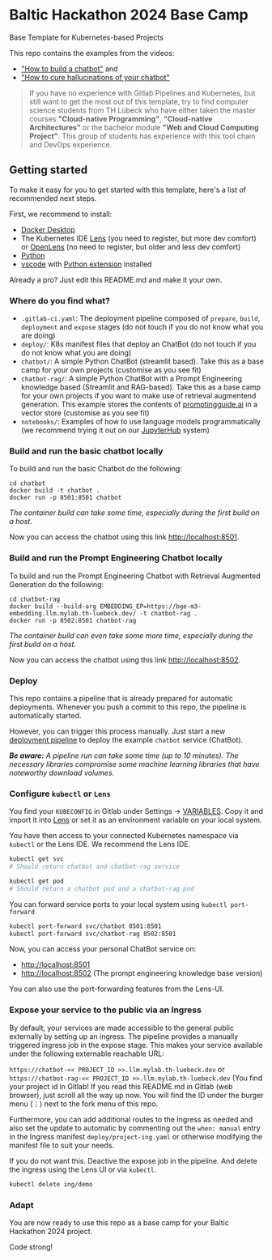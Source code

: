 # Baltic Hackathon 2024 Base Camp

Base Template for Kubernetes-based Projects

This repo contains the examples from the videos:

- ["How to build a chatbot"](https://youtu.be/Fz3aux9CxDM) and
- ["How to cure hallucinations of your chatbot"](https://youtu.be/JWM2VamdM8c)

> If you have no experience with Gitlab Pipelines and Kubernetes, but still want to get the most out of this template, try to find computer science students from TH Lübeck who have either taken the master courses **"Cloud-native Programming"**, **"Cloud-native Architectures"** or the bachelor module **"Web and Cloud Computing Project"**.
> This group of students has experience with this tool chain and DevOps experience.

## Getting started

To make it easy for you to get started with this template, here's a list of recommended next steps.

First, we recommend to install:

- [Docker Desktop](https://www.docker.com/products/docker-desktop/)
- The Kubernetes IDE [Lens](https://k8slens.dev/) (you need to register, but more dev comfort) or [OpenLens](https://github.com/MuhammedKalkan/OpenLens) (no need to register, but older and less dev comfort)
- [Python](https://www.python.org/downloads/)
- [vscode](https://code.visualstudio.com/) with [Python extension](https://marketplace.visualstudio.com/items?itemName=ms-python.python) installed

Already a pro? Just edit this README.md and make it your own.

### Where do you find what?

- `.gitlab-ci.yaml`: The deployment pipeline composed of `prepare`, `build`, `deployment` and `expose` stages (do not touch if you do not know what you are doing)
- `deploy/`: K8s manifest files that deploy an ChatBot (do not touch if you do not know what you are doing)
- `chatbot/`: A simple Python ChatBot (streamlit based). Take this as a base camp for your own projects (customise as you see fit)
- `chatbot-rag/`: A simple Python ChatBot with a Prompt Engineering knowledge based (Streamlit and RAG-based). Take this as a base camp for your own projects if you want to make use of retrieval augmentend generation. This example stores the contents of [promptingguide.ai](https://www.promptingguide.ai/) in a vector store (customise as you see fit)
- `notebooks/`: Examples of how to use language models programmatically (we recommend trying it out on our [JupyterHub](https://jhub.mylab.th-luebeck.de) system)

### Build and run the basic chatbot locally

To build and run the basic Chatbot do the following: 

```
cd chatbot
docker build -t chatbot .
docker run -p 8501:8501 chatbot
```

*The container build can take some time, especially during the first build on a host.*

Now you can access the chatbot using this link [http://localhost:8501](http://localhost:8501).

### Build and run the Prompt Engineering Chatbot locally

To build and run the Prompt Engineering Chatbot with Retrieval Augmented Generation do the following: 

```
cd chatbot-rag
docker build --build-arg EMBEDDING_EP=https://bge-m3-embedding.llm.mylab.th-luebeck.dev/ -t chatbot-rag .
docker run -p 8502:8501 chatbot-rag
```

*The container build can even take some more time, especially during the first build on a host.*

Now you can access the chatbot using this link [http://localhost:8502](http://localhost:8502).


### Deploy

This repo contains a pipeline that is already prepared for automatic deployments. Whenever you push a commit to this repo, the pipeline is automatically started.

However, you can trigger this process manually. Just start a new [deployment pipeline](../../../-/pipelines/new) to deploy the example `chatbot` service (ChatBot).

***Be aware:** A pipeline run can take some time (up to 10 minutes). The necessary libraries compromise some machine learning libraries that have noteworthy download volumes.*

### Configure `kubectl` or `Lens`

You find your `KUBECONFIG` in Gitlab under Settings -> [VARIABLES](../../../-/settings/ci_cd).
Copy it and import it into [Lens](https://k8slens.dev) or set it as an environment variable on your local system.

You have then access to your connected Kubernetes namespace via `kubectl` or the Lens IDE. We recommend the Lens IDE.

```bash
kubectl get svc
# Should return chatbot and chatbot-rag service
```

```bash
kubectl get pod
# Should return a chatbot pod and a chatbot-rag pod
```

You can forward service ports to your local system using `kubectl port-forward`

```bash
kubectl port-forward svc/chatbot 8501:8501
kubectl port-forward svc/chatbot-rag 8502:8501
```

Now, you can access your personal ChatBot service on:

- [http://localhost:8501](http://localhost:8501)
- [http://localhost:8502](http://localhost:8502) (The prompt engineering knowledge base version)


You can also use the port-forwarding features from the Lens-UI.

### Expose your service to the public via an Ingress

By default, your services are made accessible to the general public externally by setting up an ingress. The pipeline provides a manually triggered ingress job in the expose stage. This makes your service available under the following externable reachable URL:

`https://chatbot-<< PROJECT_ID >>.llm.mylab.th-luebeck.dev` or `https://chatbot-rag-<< PROJECT_ID >>.llm.mylab.th-luebeck.dev` (You find your project id in Gitlab! If you read this README.md in Gitlab (web browser), just scroll all the way up now. You will find the ID under the burger menu (&vellip;) next to the fork menu of this repo.

Furthermore, you can add additional routes to the Ingress as needed and also set the update to automatic by commenting out the `when: manual` entry in the Ingress manifest `deploy/project-ing.yaml` or otherwise modifying the manifest file to suit your needs.

If you do not want this. Deactive the expose job in the pipeline. And delete the ingress using the Lens UI or via `kubectl`.

```bash
kubectl delete ing/demo
```

### Adapt

You are now ready to use this repo as a base camp for your Baltic Hackathon 2024 project.

Code strong!
